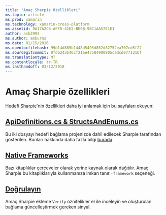 ```yaml
---
title: "Amaç Sharpie özellikleri"
ms.topic: article
ms.prod: xamarin
ms.technology: xamarin-cross-platform
ms.assetid: 9A17A2C6-AFFD-41E2-BE9B-9BC1AA57E1E1
author: asb3993
ms.author: amburns
ms.date: 01/15/2016
ms.openlocfilehash: 99d14d885b1448d5495d852d82752ea707cd5f22
ms.sourcegitcommit: 0fdb243b46cf21be47584900805cadcd077121bf
ms.translationtype: MT
ms.contentlocale: tr-TR
ms.lasthandoff: 03/12/2018
---
```

# <a name="objective-sharpie-features"></a>Amaç Sharpie özellikleri

Hedefi Sharpie'nin özellikleri daha iyi anlamak için bu sayfaları okuyun:

## <a name="apidefinitionscs--structsandenumscsapidefinitions-structsandenumsmd"></a>[**ApiDefinitions.cs & StructsAndEnums.cs**](apidefinitions-structsandenums.md)

Bu iki dosyayı hedefi bağlama projenizde dahil edilecek Sharpie tarafından gösterilen. Bunları hakkında daha fazla bilgi [burada](apidefinitions-structsandenums.md).

## <a name="native-frameworksnative-frameworksmd"></a>[**Native Frameworks**](native-frameworks.md)

Bazı kitaplıklar çerçeveler olarak yerine kaynak olarak dağıtılır.
Amaç Sharpie bu kitaplıklarıyla kullanmanıza imkan tanır `-framework` seçeneği.

## <a name="verifyverifymd"></a>[**Doğrulayın**](verify.md)

Amaç Sharpie ekleme `Verify` öznitelikler el ile inceleyin ve oluşturulan bağlama güncelleştirmek gereken sinyal. 

